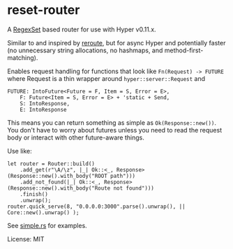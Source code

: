 # reset-router

A [RegexSet](https://doc.rust-lang.org/regex/regex/struct.RegexSet.html) based router for use with Hyper v0.11.x.

Similar to and inspired by [reroute](https://github.com/gsquire/reroute), but for async Hyper and potentially
faster (no unnecessary string allocations, no hashmaps, and method-first-matching).

Enables request handling for functions that look like `Fn(Request) -> FUTURE`
where Request is a thin wrapper around `hyper::server::Request` and

```rust,ignore
FUTURE: IntoFuture<Future = F, Item = S, Error = E>,
    F: Future<Item = S, Error = E> + 'static + Send,
    S: IntoResponse,
    E: IntoResponse
```

This means you can return something as simple as `Ok(Response::new())`. You don't have to worry about futures
unless you need to read the request body or interact with other future-aware things.

Use like:

```rust,ignore
let router = Router::build()
    .add_get(r"\A/\z", |_| Ok::<_, Response>(Response::new().with_body("ROOT path")))
    .add_not_found(|_| Ok::<_, Response>(Response::new().with_body("Route not found")))
    .finish()
    .unwrap();
router.quick_serve(8, "0.0.0.0:3000".parse().unwrap(), || Core::new().unwrap() );
```

See [simple.rs](https://github.com/kardeiz/reset-router/blob/master/examples/simple.rs) for examples.



License: MIT
